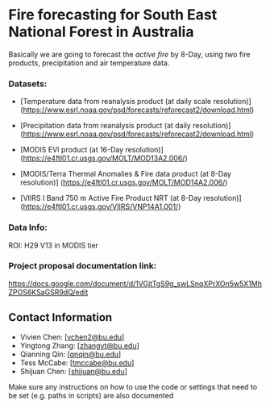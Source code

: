 # Fire forecasting for South East National Forest in Australia

Basically we are going to forecast the _active fire_ by 8-Day, using two fire products, precipitation and air temperature data.


### Datasets:
- [Temperature data from reanalysis product (at daily scale resolution)] (https://www.esrl.noaa.gov/psd/forecasts/reforecast2/download.html)

- [Precipitation data from reanalysis product (at daily resolution)] (https://www.esrl.noaa.gov/psd/forecasts/reforecast2/download.html)
- [MODIS EVI product (at 16-Day resolution)] (https://e4ftl01.cr.usgs.gov/MOLT/MOD13A2.006/)
- [MODIS/Terra Thermal Anomalies & Fire data product (at 8-Day resolution)] (https://e4ftl01.cr.usgs.gov/MOLT/MOD14A2.006/)
- [VIIRS I Band 750 m Active Fire Product NRT (at 8-Day resolution)] (https://e4ftl01.cr.usgs.gov/VIIRS/VNP14A1.001/)

### Data Info:
ROI: H29 V13 in MODIS tier

### Project proposal documentation link:
https://docs.google.com/document/d/1VGjtTgS9g_swLSnqXPrXOn5w5X1MhZPOS6KSaGSR9dQ/edit




## Contact Information
- Vivien Chen: [vchen2@bu.edu]
- Yingtong Zhang: [zhangyt@bu.edu]
- Qianning Qin: [qnqin@bu.edu]
- Tess McCabe: [tmccabe@bu.edu]
- Shijuan Chen: [shijuan@bu.edu]









Make sure any instructions on how to use the code or settings that need to be set (e.g. paths in scripts) are also documented
